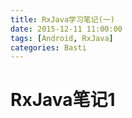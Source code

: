 ```yaml
---
title: RxJava学习笔记(一)
date: 2015-12-11 11:00:00
tags: [Android, RxJava]
categories: Basti
---
```

# RxJava笔记1
